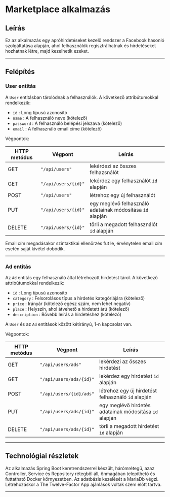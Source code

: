 # Marketplace alkalmazás

## Leírás

Ez az alkalmazás egy apróhirdetéseket kezelő rendszer a Facebook hasonló szolgáltatása alapján, 
ahol felhasználók regisztrálhatnak és hirdetéseket hozhatnak létre, majd kezelhetik ezeket.

---

## Felépítés

### User entitás

A `User` entitásban tárolódnak a felhasználók. 
A következő attribútumokkal rendelkezik:

* `id` : Long típusú azonosító
* `name` : A felhasználó neve (kötelező)
* `password` : A felhasználó belépési jelszava (kötelező)
* `email` : A felhasználó email címe (kötelező)

Végpontok: 

| HTTP metódus | Végpont                 | Leírás                                                                |
| ------------ | ----------------------- | --------------------------------------------------------------------- |
| GET          | `"/api/users"`          | lekérdezi az összes felhazsnálót                                      |
| GET          | `"/api/users/{id}"`     | lekérdez egy felhasználót `id` alapján                                |
| POST         | `"/api/users"`          | létrehoz egy új felhasználót                                          |
| PUT          | `"/api/users/{id}"`     | egy meglévő felhasználó adatainak módosítása `id` alapján             |
| DELETE       | `"/api/users/{id}"`     | törli a megadott felhasználót `id` alapján                            |

Email cím megadásakor szintaktikai ellenőrzés fut le, érvénytelen email cím esetén saját kivétel dobódik.

---

### Ad entitás 

Az `Ad` entitás egy felhasználó által létrehozott hirdetést tárol.
A következő attribútumokkal rendelkezik:

* `id` : Long típusú azonosító
* `category` : Felsorolásos típus a hirdetés kategóriájára (kötelező)
* `price` : Irányár (kötelező egész szám, nem lehet negatív)
* `place` : Helyszín, ahol átvehető a hirdetett árú (kötelező)
* `description` : Bővebb leírás a hirdetéshez (kötelező)

A `User` és az `Ad` entitások között kétirányú, 1-n kapcsolat van.

Végpontok:

| HTTP metódus | Végpont                 | Leírás                                                           |
| ------------ | ----------------------- | -----------------------------------------------------------------|
| GET          | `"/api/users/ads"`          | lekérdezi az összes hirdetést                                      |
| GET          | `"/api/users/ads/{id}"`     | lekérdez egy hirdetést `id` alapján                                |
| POST         | `"/api/users/{id}/ads"`          | létrehoz egy új hirdetést felhasználó `id` alapján              |
| PUT          | `"/api/users/ads/{id}"`     | egy meglévő hirdetés adatainak módosítása `id` alapján             |
| DELETE       | `"/api/users/ads/{id}"`     | törli a megadott hirdetést `id` alapján                            |

---

## Technológiai részletek

Az alkalmazás Spring Boot keretrendszerrel készült, hárómrétegű, azaz Controller, Service és Repository rétegből áll, 
önmagában telepíthető és futtatható Docker környezetben. Az adatbázis kezelését a MariaDb végzi. 
Létrehozáskor a The Twelve-Factor App ajánlások voltak szem előtt tartva.

---
